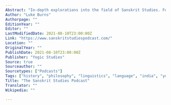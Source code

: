 ```yaml
---
Abstract: "In-depth explorations into the field of Sanskrit Studies. Featuring candid conversations and interviews with scholars of Sanskrit across the disciplines of Indology, Linguistics, Religious Studies, Philosophy, History, and more. Hosted by Dr. Antonia Ruppel."
Author: "Luke Burns"
Authorpage: ""
EditionYear: ""
Editor: ""
LastModifiedDate: 2021-08-10T23:00:00Z
Link: "https://www.sanskritstudiespodcast.com/"
Location: ""
OriginalYear: ""
PublishDate: 2021-08-10T23:00:00Z
Publisher: "Yogic Studies"
Source: true
Sourceauthor: ""
Sourcetypes: ["Podcasts"]
Tags: ["history", "philosophy", "linguistics", "language", "india", "yoga", "hinduism", "indology", "sanskrit"]
Title: "The Sanskrit Studies Podcast"
Translator: ""
Wikipedia: ""

---
```

